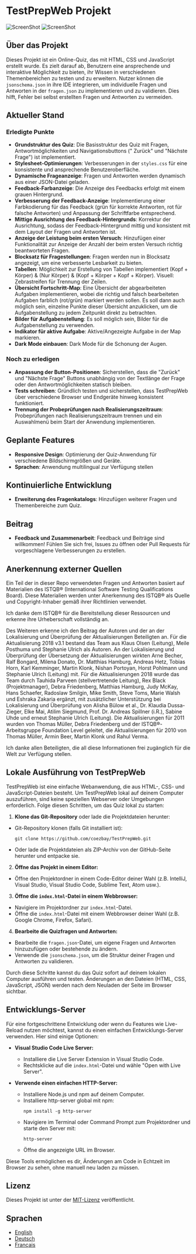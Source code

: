 # TestPrepWeb Projekt

![ScreenShot](pics/TestPrepWebDarkMode.jpg)
![ScreenShot](pics/TestPrepWebLightMode.jpg)

## Über das Projekt

Dieses Projekt ist ein Online-Quiz, das mit HTML, CSS und JavaScript erstellt wurde. Es zielt darauf ab, Benutzern eine
ansprechende und interaktive Möglichkeit zu bieten, ihr Wissen in verschiedenen Themenbereichen zu testen und zu
erweitern.
Nutzer können die `jsonschema.json` in ihre IDE integrieren, um individuelle Fragen und Antworten in der `fragen.json`
zu implementieren und zu validieren. Dies hilft, Fehler bei selbst erstellten Fragen und Antworten zu vermeiden.

## Aktueller Stand

### Erledigte Punkte

- **Grundstruktur des Quiz**: Die Basisstruktur des Quiz mit Fragen, Antwortmöglichkeiten und Navigationsbuttons ("
  Zurück" und "Nächste Frage") ist implementiert.
- **Stylesheet-Optimierungen**: Verbesserungen in der `styles.css` für eine konsistente und ansprechende
  Benutzeroberfläche.
- **Dynamische Frageanzeige**: Fragen und Antworten werden dynamisch aus einer JSON-Datei geladen.
- **Feedback-Farbanzeige**: Die Anzeige des Feedbacks erfolgt mit einem grauen Hintergrund.
- **Verbesserung der Feedback-Anzeige**: Implementierung einer Farbkodierung für das Feedback (grün für korrekte
  Antworten, rot für falsche Antworten) und Anpassung der Schriftfarbe entsprechend.
- **Mittige Ausrichtung des Feedback-Hintergrunds**: Korrektur der Ausrichtung, sodass der Feedback-Hintergrund mittig
  und konsistent mit dem Layout der Fragen und Antworten ist.
- **Anzeige der Leistung beim ersten Versuch**: Hinzufügen einer Funktionalität zur Anzeige der Anzahl der beim ersten
  Versuch richtig beantworteten Fragen.
- **Blocksatz für Fragestellungen**: Fragen werden nun in Blocksatz angezeigt, um eine verbesserte Lesbarkeit zu bieten.
- **Tabellen**: Möglichkeit zur Erstellung von Tabellen implementiert (Kopf + Körper) & (Nur Körper) & (Kopf + Körper +
  Kopf + Körper). Visuell: Zebrastreifen für Trennung der Zeilen.
- **Übersicht Fortschritt-Map**: Eine Übersicht der abgearbeiteten Aufgaben implementieren, wobei die richtig und falsch
  bearbeiteten Aufgaben farblich (rot/grün) markiert werden sollen. Es soll dann auch möglich sein, einzelne Punkte
  dieser Übersicht anzuklicken, um die Aufgabenstellung zu jedem Zeitpunkt direkt zu betrachten.
- **Bilder für Aufgabenstellung**: Es soll möglich sein, Bilder für die Aufgabenstellung zu verwenden.
- **Indikator für aktive Aufgabe**: Aktive/Angezeigte Aufgabe in der Map markieren.
- **Dark Mode einbauen**: Dark Mode für die Schonung der Augen.

### Noch zu erledigen

- **Anpassung der Button-Positionen**: Sicherstellen, dass die "Zurück" und "Nächste Frage" Buttons unabhängig von der
  Textlänge der Frage oder den Antwortmöglichkeiten statisch bleiben.
- **Tests schreiben**: Gründlich testen und sicherstellen, dass TestPrepWeb über verschiedene Browser und Endgeräte
  hinweg konsistent funktioniert.
- **Trennung der Probeprüfungen nach Realisierungszeitraum**: Probeprüfungen nach Realisierungszeitraum trennen und ein
  Auswahlmenü beim Start der Anwendung implementieren.

## Geplante Features

- **Responsive Design**: Optimierung der Quiz-Anwendung für verschiedene Bildschirmgrößen und Geräte.
- **Sprachen**: Anwendung multilingual zur Verfügung stellen

## Kontinuierliche Entwicklung

- **Erweiterung des Fragenkatalogs**: Hinzufügen weiterer Fragen und Themenbereiche zum Quiz.

## Beitrag

- **Feedback und Zusammenarbeit**: Feedback und Beiträge sind willkommen! Fühlen Sie sich frei, Issues zu öffnen oder
  Pull Requests für vorgeschlagene Verbesserungen zu erstellen.

## Anerkennung externer Quellen

Ein Teil der in dieser Repo verwendeten Fragen und Antworten basiert auf Materialien des ISTQB® (International Software
Testing Qualifications Board).
Diese Materialien werden unter Anerkennung des ISTQB® als Quelle und Copyright-Inhaber gemäß ihrer Richtlinien
verwendet.

Ich danke dem ISTQB® für die Bereitstellung dieser Ressourcen und erkenne ihre Urheberschaft vollständig an.

Des Weiteren erkenne ich den Beitrag der Autoren und der an der Lokalisierung und Überprüfung der Aktualisierungen
Beteiligten an. Für die Aktualisierung 2018 v3.1 bestand das Team aus Klaus Olsen (Leitung), Meile Posthuma und
Stephanie Ulrich als Autoren. An der Lokalisierung und Überprüfung der Übersetzung der Aktualisierungen wirkten Arne
Becher, Ralf Bongard, Milena Donato, Dr. Matthias Hamburg, Andreas Hetz, Tobias Horn, Karl Kemminger, Martin Klonk,
Nishan Portoyan, Horst Pohlmann und Stephanie Ulrich (Leitung) mit. Für die Aktualisierungen 2018 wurde das Team durch
Tauhida Parveen (stellvertretende Leitung), Rex Black (Projektmanager), Debra Friedenberg, Matthias Hamburg, Judy McKay,
Hans Schaefer, Radoslaw Smilgin, Mike Smith, Steve Toms, Marie Walsh und Eshraka Zakaria ergänzt, mit zusätzlicher
Unterstützung bei Lokalisierung und Überprüfung von Alisha Bülow et al., Dr. Klaudia Dussa-Zieger, Elke Mai, Atilim
Siegmund, Prof. Dr. Andreas Spillner (i.R.), Sabine Uhde und erneut Stephanie Ulrich (Leitung). Die Aktualisierungen für
2011 wurden von Thomas Müller, Debra Friedenberg und der ISTQB®-Arbeitsgruppe Foundation Level geleitet, die
Aktualisierungen für 2010 von Thomas Müller, Armin Beer, Martin Klonk und Rahul Verma.

Ich danke allen Beteiligten, die all diese Informationen frei zugänglich für die Welt zur Verfügung stellen.

## Lokale Ausführung von TestPrepWeb

TestPrepWeb ist eine einfache Webanwendung, die aus HTML-, CSS- und JavaScript-Dateien besteht. Um TestPrepWeb lokal auf deinem Computer auszuführen, sind keine speziellen Webserver oder Umgebungen erforderlich. Folge diesen Schritten, um das Quiz lokal zu starten:

1. **Klone das Git-Repository** oder lade die Projektdateien herunter:
- Git-Repository klonen (falls Git installiert ist):
  ```
  git clone https://github.com/coezbay/TestPrepWeb.git
  ```
- Oder lade die Projektdateien als ZIP-Archiv von der GitHub-Seite herunter und entpacke sie.

2. **Öffne das Projekt in einem Editor:**
- Öffne den Projektordner in einem Code-Editor deiner Wahl (z.B. IntelliJ, Visual Studio, Visual Studio Code, Sublime Text, Atom usw.).

3. **Öffne die `index.html`-Datei in einem Webbrowser:**
- Navigiere im Projektordner zur `index.html`-Datei.
- Öffne die `index.html`-Datei mit einem Webbrowser deiner Wahl (z.B. Google Chrome, Firefox, Safari).

4. **Bearbeite die Quizfragen und Antworten:**
- Bearbeite die `fragen.json`-Datei, um eigene Fragen und Antworten hinzuzufügen oder bestehende zu ändern.
- Verwende die `jsonschema.json`, um die Struktur deiner Fragen und Antworten zu validieren.

Durch diese Schritte kannst du das Quiz sofort auf deinem lokalen Computer ausführen und testen. Änderungen an den Dateien (HTML, CSS, JavaScript, JSON) werden nach dem Neuladen der Seite im Browser sichtbar.

## Entwicklungs-Server

Für eine fortgeschrittene Entwicklung oder wenn du Features wie Live-Reload nutzen möchtest, kannst du einen einfachen Entwicklungs-Server verwenden. Hier sind einige Optionen:

- **Visual Studio Code Live Server:**
  - Installiere die Live Server Extension in Visual Studio Code.
  - Rechtsklicke auf die `index.html`-Datei und wähle "Open with Live Server".

- **Verwende einen einfachen HTTP-Server:**
  - Installiere Node.js und npm auf deinem Computer.
  - Installiere http-server global mit npm:
    ```
    npm install -g http-server
    ```
  - Navigiere im Terminal oder Command Prompt zum Projektordner und starte den Server mit:
    ```
    http-server
    ```
  - Öffne die angezeigte URL im Browser.

Diese Tools ermöglichen es dir, Änderungen am Code in Echtzeit im Browser zu sehen, ohne manuell neu laden zu müssen.

## Lizenz

Dieses Projekt ist unter der [MIT-Lizenz](LICENSE.txt) veröffentlicht.

## Sprachen

- [English](README.md)
- [Deutsch](README_DE.md)
- [Français](README_FR.md)